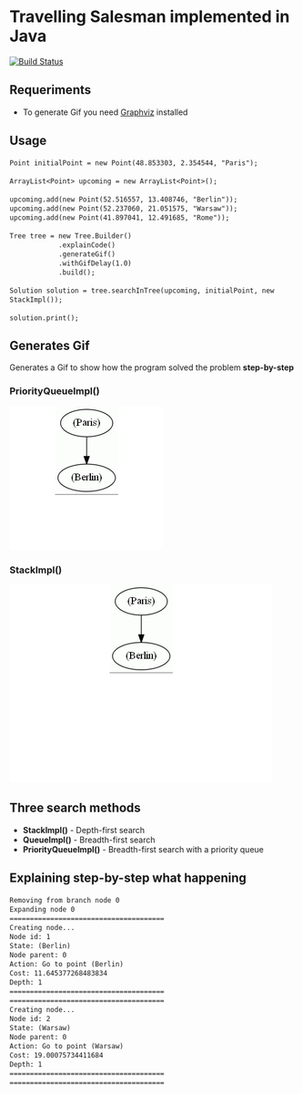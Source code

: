 Travelling Salesman implemented in Java
====
[![Build Status](https://api.travis-ci.org/pablopdomingos/Travelling-Salesman.svg?branch=master)](https://travis-ci.org/pablopdomingos/Travelling-Salesman)


## Requeriments

- To generate Gif you need [Graphviz](http://www.graphviz.org/) installed


## Usage

```
Point initialPoint = new Point(48.853303, 2.354544, "Paris");
		
ArrayList<Point> upcoming = new ArrayList<Point>();
		
upcoming.add(new Point(52.516557, 13.408746, "Berlin"));
upcoming.add(new Point(52.237060, 21.051575, "Warsaw"));		
upcoming.add(new Point(41.897041, 12.491685, "Rome"));

Tree tree = new Tree.Builder()
			.explainCode()
			.generateGif()
			.withGifDelay(1.0)
			.build();
		
Solution solution = tree.searchInTree(upcoming, initialPoint, new StackImpl());
		
solution.print();

```

## Generates Gif

Generates a Gif to show how the program solved the problem **step-by-step**

### PriorityQueueImpl()
![Result](/gif/graph.gif)

### StackImpl()
![Result](/gif/graph2.gif)

## Three search methods 

- **StackImpl()** - Depth-first search
- **QueueImpl()** - Breadth-first search 
- **PriorityQueueImpl()** - Breadth-first search with a priority queue


## Explaining step-by-step what happening

```
Removing from branch node 0
Expanding node 0
======================================
Creating node... 
Node id: 1
State: (Berlin)
Node parent: 0
Action: Go to point (Berlin)
Cost: 11.645377268483834
Depth: 1
======================================
======================================
Creating node... 
Node id: 2
State: (Warsaw)
Node parent: 0
Action: Go to point (Warsaw)
Cost: 19.00075734411684
Depth: 1
======================================
======================================
```
